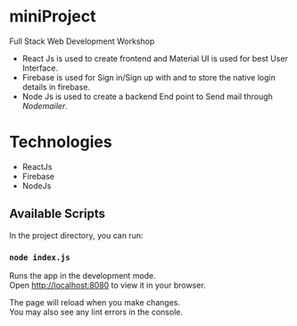# miniProject
Full Stack Web Development Workshop
- React Js is used to create frontend and Material UI is used for best User Interface.
- Firebase is used for Sign in/Sign up with and to store the native login details in firebase.
- Node Js is used to create a backend End point to Send mail through *Nodemailer*.
  
# Technologies
- ReactJs
- Firebase
- NodeJs

## Available Scripts

In the project directory, you can run:

### `node index.js`

Runs the app in the development mode.\
Open [http://localhost:8080](http://localhost:8080) to view it in your browser.

The page will reload when you make changes.\
You may also see any lint errors in the console.
